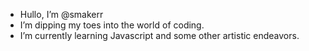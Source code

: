 - Hullo, I’m @smakerr
- I’m dipping my toes into the world of coding.
- I’m currently learning Javascript and some other artistic endeavors. 

<!---
smakerr/smakerr is a ✨ special ✨ repository because its `README.md` (this file) appears on your GitHub profile.
You can click the Preview link to take a look at your changes.
--->
